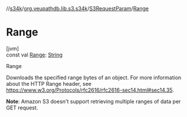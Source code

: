 //[s34k](../../../index.md)/[org.veupathdb.lib.s3.s34k](../index.md)/[S3RequestParam](index.md)/[Range](-range.md)

# Range

[jvm]\
const val [Range](-range.md): [String](https://kotlinlang.org/api/latest/jvm/stdlib/kotlin/-string/index.html)

Range

Downloads the specified range bytes of an object. For more information about the HTTP Range header, see https://www.w3.org/Protocols/rfc2616/rfc2616-sec14.html#sec14.35.

**Note**: Amazon S3 doesn't support retrieving multiple ranges of data per GET request.
